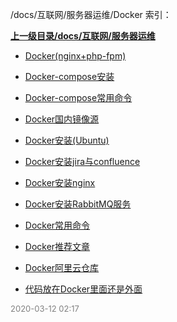 /docs/互联网/服务器运维/Docker 索引：


**[上一级目录/docs/互联网/服务器运维](/docs/互联网/服务器运维/index.md)**

- [Docker(nginx+php-fpm)](/docs/互联网/服务器运维/Docker/Docker(nginx+php-fpm).md)

- [Docker-compose安装](/docs/互联网/服务器运维/Docker/Docker-compose安装.md)

- [Docker-compose常用命令](/docs/互联网/服务器运维/Docker/Docker-compose常用命令.md)

- [Docker国内镜像源](/docs/互联网/服务器运维/Docker/Docker国内镜像源.md)

- [Docker安装(Ubuntu)](/docs/互联网/服务器运维/Docker/Docker安装(Ubuntu).md)

- [Docker安装jira与confluence](/docs/互联网/服务器运维/Docker/Docker安装jira与confluence.md)

- [Docker安装nginx](/docs/互联网/服务器运维/Docker/Docker安装nginx.md)

- [Docker安装RabbitMQ服务](/docs/互联网/服务器运维/Docker/Docker安装RabbitMQ服务.md)

- [Docker常用命令](/docs/互联网/服务器运维/Docker/Docker常用命令.md)

- [Docker推荐文章](/docs/互联网/服务器运维/Docker/Docker推荐文章.md)

- [Docker阿里云仓库](/docs/互联网/服务器运维/Docker/Docker阿里云仓库.md)

- [代码放在Docker里面还是外面](/docs/互联网/服务器运维/Docker/代码放在Docker里面还是外面.md)


<font size=2 color='grey'> 2020-03-12 02:17 </font>